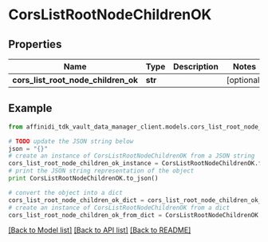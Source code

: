 # CorsListRootNodeChildrenOK

## Properties

| Name                                | Type    | Description | Notes      |
| ----------------------------------- | ------- | ----------- | ---------- |
| **cors_list_root_node_children_ok** | **str** |             | [optional] |

## Example

```python
from affinidi_tdk_vault_data_manager_client.models.cors_list_root_node_children_ok import CorsListRootNodeChildrenOK

# TODO update the JSON string below
json = "{}"
# create an instance of CorsListRootNodeChildrenOK from a JSON string
cors_list_root_node_children_ok_instance = CorsListRootNodeChildrenOK.from_json(json)
# print the JSON string representation of the object
print CorsListRootNodeChildrenOK.to_json()

# convert the object into a dict
cors_list_root_node_children_ok_dict = cors_list_root_node_children_ok_instance.to_dict()
# create an instance of CorsListRootNodeChildrenOK from a dict
cors_list_root_node_children_ok_from_dict = CorsListRootNodeChildrenOK.from_dict(cors_list_root_node_children_ok_dict)
```

[[Back to Model list]](../README.md#documentation-for-models) [[Back to API list]](../README.md#documentation-for-api-endpoints) [[Back to README]](../README.md)
